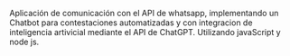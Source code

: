 Aplicación de comunicación con el API de whatsapp, implementando un Chatbot para contestaciones automatizadas y con integracion de inteligencia artivicial mediante el API de ChatGPT. Utilizando javaScript y node js.
